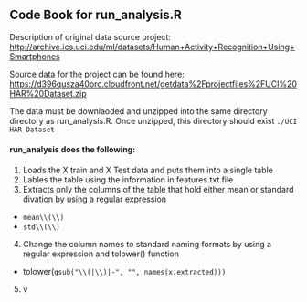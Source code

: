 ## Code Book for run_analysis.R

Description of original data source project:  http://archive.ics.uci.edu/ml/datasets/Human+Activity+Recognition+Using+Smartphones

Source data for the project can be found here: https://d396qusza40orc.cloudfront.net/getdata%2Fprojectfiles%2FUCI%20HAR%20Dataset.zip

The data must be downlaoded and unzipped into the same directory directory as run_analysis.R. Once unzipped, this directory should exist `./UCI HAR Dataset`

#### run_analysis does the following:
1. Loads the X train and X Test data and puts them into a single table
2. Lables the table using the information in features.txt file
3. Extracts only the columns of the table that hold either mean or standard divation by using a regular expression
  * `mean\\(\\)`
  * `std\\(\\)`
4. Change the column names to standard naming formats by using a regular expression and tolower() function
  * tolower(`gsub("\\(|\\)|-", "", names(x.extracted)))`
5. v
